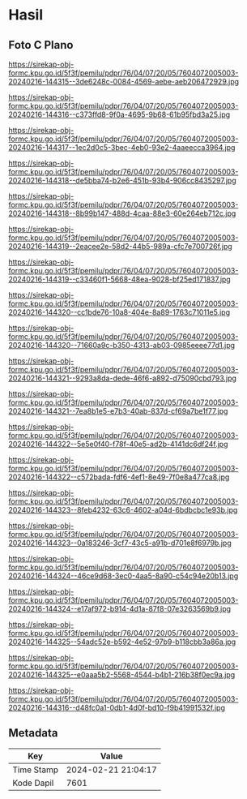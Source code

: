 # Hasil

## Foto C Plano

https://sirekap-obj-formc.kpu.go.id/5f3f/pemilu/pdpr/76/04/07/20/05/7604072005003-20240216-144315--3de6248c-0084-4569-aebe-aeb206472929.jpg

https://sirekap-obj-formc.kpu.go.id/5f3f/pemilu/pdpr/76/04/07/20/05/7604072005003-20240216-144316--c373ffd8-9f0a-4695-9b68-61b95fbd3a25.jpg

https://sirekap-obj-formc.kpu.go.id/5f3f/pemilu/pdpr/76/04/07/20/05/7604072005003-20240216-144317--1ec2d0c5-3bec-4eb0-93e2-4aaeecca3964.jpg

https://sirekap-obj-formc.kpu.go.id/5f3f/pemilu/pdpr/76/04/07/20/05/7604072005003-20240216-144318--de5bba74-b2e6-451b-93b4-906cc8435297.jpg

https://sirekap-obj-formc.kpu.go.id/5f3f/pemilu/pdpr/76/04/07/20/05/7604072005003-20240216-144318--8b99b147-488d-4caa-88e3-60e264eb712c.jpg

https://sirekap-obj-formc.kpu.go.id/5f3f/pemilu/pdpr/76/04/07/20/05/7604072005003-20240216-144319--2eacee2e-58d2-44b5-989a-cfc7e700726f.jpg

https://sirekap-obj-formc.kpu.go.id/5f3f/pemilu/pdpr/76/04/07/20/05/7604072005003-20240216-144319--c33460f1-5668-48ea-9028-bf25ed171837.jpg

https://sirekap-obj-formc.kpu.go.id/5f3f/pemilu/pdpr/76/04/07/20/05/7604072005003-20240216-144320--cc1bde76-10a8-404e-8a89-1763c71011e5.jpg

https://sirekap-obj-formc.kpu.go.id/5f3f/pemilu/pdpr/76/04/07/20/05/7604072005003-20240216-144320--71660a9c-b350-4313-ab03-0985eeee77d1.jpg

https://sirekap-obj-formc.kpu.go.id/5f3f/pemilu/pdpr/76/04/07/20/05/7604072005003-20240216-144321--9293a8da-dede-46f6-a892-d75090cbd793.jpg

https://sirekap-obj-formc.kpu.go.id/5f3f/pemilu/pdpr/76/04/07/20/05/7604072005003-20240216-144321--7ea8b1e5-e7b3-40ab-837d-cf69a7be1f77.jpg

https://sirekap-obj-formc.kpu.go.id/5f3f/pemilu/pdpr/76/04/07/20/05/7604072005003-20240216-144322--5e5e0f40-f78f-40e5-ad2b-4141dc6df24f.jpg

https://sirekap-obj-formc.kpu.go.id/5f3f/pemilu/pdpr/76/04/07/20/05/7604072005003-20240216-144322--c572bada-fdf6-4ef1-8e49-7f0e8a477ca8.jpg

https://sirekap-obj-formc.kpu.go.id/5f3f/pemilu/pdpr/76/04/07/20/05/7604072005003-20240216-144323--8feb4232-63c6-4602-a04d-6bdbcbc1e93b.jpg

https://sirekap-obj-formc.kpu.go.id/5f3f/pemilu/pdpr/76/04/07/20/05/7604072005003-20240216-144323--0a183246-3cf7-43c5-a91b-d701e8f6979b.jpg

https://sirekap-obj-formc.kpu.go.id/5f3f/pemilu/pdpr/76/04/07/20/05/7604072005003-20240216-144324--46ce9d68-3ec0-4aa5-8a90-c54c94e20b13.jpg

https://sirekap-obj-formc.kpu.go.id/5f3f/pemilu/pdpr/76/04/07/20/05/7604072005003-20240216-144324--e17af972-b914-4d1a-87f8-07e3263569b9.jpg

https://sirekap-obj-formc.kpu.go.id/5f3f/pemilu/pdpr/76/04/07/20/05/7604072005003-20240216-144325--54adc52e-b592-4e52-97b9-b118cbb3a86a.jpg

https://sirekap-obj-formc.kpu.go.id/5f3f/pemilu/pdpr/76/04/07/20/05/7604072005003-20240216-144325--e0aaa5b2-5568-4544-b4b1-216b38f0ec9a.jpg

https://sirekap-obj-formc.kpu.go.id/5f3f/pemilu/pdpr/76/04/07/20/05/7604072005003-20240216-144316--d48fc0a1-0db1-4d0f-bd10-f9b41991532f.jpg


## Metadata

| Key        | Value               |
| ---------- | ------------------- |
| Time Stamp | 2024-02-21 21:04:17 |
| Kode Dapil | 7601                |



